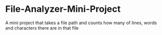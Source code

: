 # File-Analyzer-Mini-Project
A mini project that takes a file path and counts how many of lines, words and characters there are in that file
